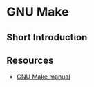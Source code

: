 # GNU Make

## Short Introduction

## Resources

- [GNU Make manual](https://www.gnu.org/software/make/manual/make.html)
